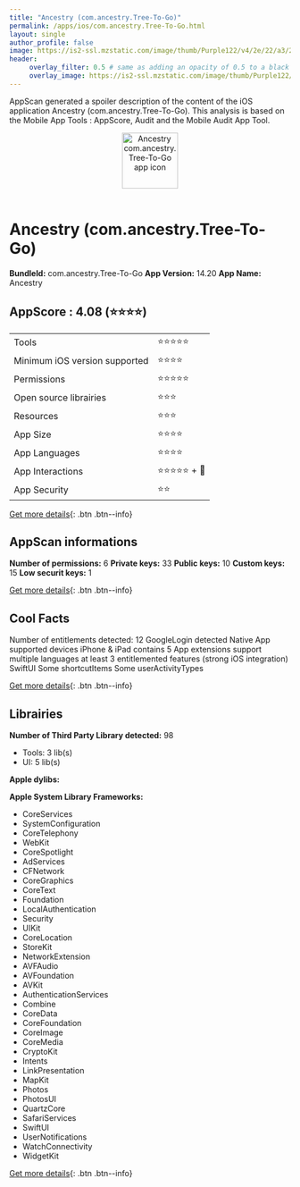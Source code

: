 ```yaml
---
title: "Ancestry (com.ancestry.Tree-To-Go)"
permalink: /apps/ios/com.ancestry.Tree-To-Go.html
layout: single
author_profile: false
image: https://is2-ssl.mzstatic.com/image/thumb/Purple122/v4/2e/22/a3/2e22a3b4-f058-b617-a75b-31d4ba6bbe57/AppIcon-0-1x_U007emarketing-0-7-0-85-220.png/512x512bb.jpg
header: 
     overlay_filter: 0.5 # same as adding an opacity of 0.5 to a black background
     overlay_image: https://is2-ssl.mzstatic.com/image/thumb/Purple122/v4/2e/22/a3/2e22a3b4-f058-b617-a75b-31d4ba6bbe57/AppIcon-0-1x_U007emarketing-0-7-0-85-220.png/512x512bb.jpg
---
```

AppScan generated a spoiler description of the content of the iOS application Ancestry (com.ancestry.Tree-To-Go). This analysis is based on the Mobile App Tools : AppScore, Audit and the Mobile Audit App Tool.

  
  
<div style="text-align: center;"><img src="https://is2-ssl.mzstatic.com/image/thumb/Purple122/v4/2e/22/a3/2e22a3b4-f058-b617-a75b-31d4ba6bbe57/AppIcon-0-1x_U007emarketing-0-7-0-85-220.png/512x512bb.jpg" width="100" height="100" alt="Ancestry com.ancestry.Tree-To-Go app icon"></div></br>
  
# Ancestry (com.ancestry.Tree-To-Go)

**BundleId:** com.ancestry.Tree-To-Go
**App Version:** 14.20
**App Name:** Ancestry


## AppScore : 4.08 (⭐️⭐️⭐️⭐️) 

<table>
<tr><td> Tools </td><td> ⭐️⭐️⭐️⭐️⭐️ </td></tr>
<tr><td> Minimum iOS version supported </td><td> ⭐️⭐️⭐️⭐️ </td></tr>
<tr><td> Permissions </td><td> ⭐️⭐️⭐️⭐️⭐️ </td></tr>
<tr><td> Open source librairies </td><td> ⭐️⭐️⭐️ </td></tr>
<tr><td> Resources </td><td> ⭐️⭐️⭐️ </td></tr>
<tr><td> App Size </td><td> ⭐️⭐️⭐️⭐️ </td></tr>
<tr><td> App Languages </td><td> ⭐️⭐️⭐️⭐️ </td></tr>
<tr><td> App Interactions </td><td> ⭐️⭐️⭐️⭐️⭐️ + 🌟 </td></tr>
<tr><td> App Security </td><td> ⭐️⭐️ </td></tr>
</table>

[Get more details](/pricing.html){: .btn .btn--info}  
  
## AppScan informations 

**Number of permissions:** 6
**Private keys:** 33
**Public keys:** 10
**Custom keys:** 15
**Low securit keys:** 1
  
[Get more details](/pricing.html){: .btn .btn--info}

## Cool Facts

Number of entitlements detected: 12
GoogleLogin detected
Native App
supported devices iPhone & iPad
contains 5 App extensions
support multiple languages
at least 3 entitlemented features (strong iOS integration)
SwiftUI
Some shortcutItems 
Some userActivityTypes
  
[Get more details](/pricing.html){: .btn .btn--info}

## Librairies 
**Number of Third Party Library detected:** 98
- Tools: 3 lib(s)
- UI: 5 lib(s)

**Apple dylibs:**


**Apple System Library Frameworks:**
- CoreServices
- SystemConfiguration
- CoreTelephony
- WebKit
- CoreSpotlight
- AdServices
- CFNetwork
- CoreGraphics
- CoreText
- Foundation
- LocalAuthentication
- Security
- UIKit
- CoreLocation
- StoreKit
- NetworkExtension
- AVFAudio
- AVFoundation
- AVKit
- AuthenticationServices
- Combine
- CoreData
- CoreFoundation
- CoreImage
- CoreMedia
- CryptoKit
- Intents
- LinkPresentation
- MapKit
- Photos
- PhotosUI
- QuartzCore
- SafariServices
- SwiftUI
- UserNotifications
- WatchConnectivity
- WidgetKit


  
[Get more details](/pricing.html){: .btn .btn--info}


